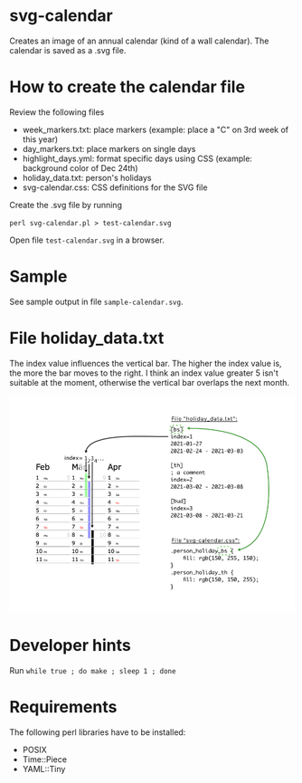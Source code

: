 # svg-calendar

Creates an image of an annual calendar (kind of a wall calendar).
The calendar is saved as a .svg file.


How to create the calendar file
===============================

Review the following files

- week_markers.txt: place markers (example: place a "C" on 3rd week of this year)
- day_markers.txt: place markers on single days
- highlight_days.yml: format specific days using CSS (example: background color of Dec 24th)
- holiday_data.txt: person's holidays
- svg-calendar.css: CSS definitions for the SVG file

Create the .svg file by running

`perl svg-calendar.pl > test-calendar.svg`

Open file `test-calendar.svg` in a browser.


Sample
======

See sample output in file `sample-calendar.svg`.


File holiday_data.txt
=====================

The index value influences the vertical bar. The higher the index value is, the
more the bar moves to the right. I think an index value greater 5 isn't suitable
at the moment, otherwise the vertical bar overlaps the next month.

![Holiday data](documentation/holiday_data.png)


Developer hints
===============

Run `while true ; do make ; sleep 1 ; done`


Requirements
============

The following perl libraries have to be installed:

- POSIX
- Time::Piece
- YAML::Tiny
